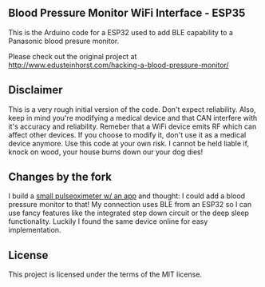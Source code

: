 ## Blood Pressure Monitor WiFi Interface - ESP35

This is the Arduino code for a ESP32 used to add BLE capability to a Panasonic blood presure monitor.

Please check out the original project at http://www.edusteinhorst.com/hacking-a-blood-pressure-monitor/

## Disclaimer

This is a very rough initial version of the code. Don't expect reliability. Also, keep in mind you're modifying a medical device and that CAN interfere with it's accuracy and reliability. Remeber that a WiFi device emits RF which can affect other devices. If you choose to modify it, don't use it as a medical device anymore. Use this code at your own risk. I cannot be held liable if, knock on wood, your house burns down our your dog dies!

## Changes by the fork

I build a [small pulseoximeter w/ an app](https://github.com/dont-ask-why/Picoximeter) and thought: I could add a blood pressure monitor to that!
My connection uses BLE from an ESP32 so I can use fancy features like the integrated step down circuit or the deep sleep functionality.
Luckily I found the same device online for easy implementation.

## License

This project is licensed under the terms of the MIT license.
